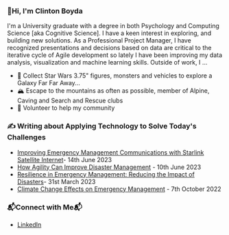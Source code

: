 ### 👋Hi, I'm Clinton Boyda

I'm a University graduate with a degree in both Psychology and Computing Science [aka Cognitive Science]. I have a keen interest in exploring, and building new solutions.  As a Professional Project Manager, I have recognized presentations and decisions based on data are critical to the iterative cycle of Agile development so lately I have been improving my data analysis, visualization and machine learning skills.  Outside of work, I ... 

* 📡 Collect Star Wars 3.75" figures, monsters and vehicles to explore a Galaxy Far Far Away...
* 🏔️ Escape to the mountains as often as possible, member of Alpine, Caving and Search and Rescue clubs
* 🙌 Volunteer to help my community

### ✍️ Writing about Applying Technology to Solve Today's Challenges
* [Improving Emergency Management Communications with Starlink Satellite Internet](https://www.linkedin.com/pulse/improving-emergency-management-communications-starlink)- 14th June 2023
* [How Agility Can Improve Disaster Management](https://www.linkedin.com/pulse/how-agility-can-improve-disaster-management-d4h-technologies) - 10th June 2023
* [Resilience in Emergency Management: Reducing the Impact of Disasters](https://www.linkedin.com/pulse/resilience-emergency-management-reducing-impact-disasters)- 31st March 2023
* [Climate Change Effects on Emergency Management](https://www.linkedin.com/pulse/climate-change-effects-emergency-management-d4h-technologies) - 7th October 2022

### 📬Connect with Me📬
* [LinkedIn](https://www.linkedin.com/in/clintonboyda/)

